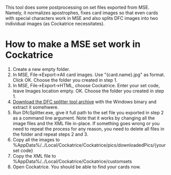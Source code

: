 This tool does some postprocessing on set files exported from MSE. Namely, it normalizes apostrophes, fixes card images so that even cards with special characters work in MSE and also splits DFC images into two individual images (as Cockatrice necessitates).

# How to make a MSE set work in Cockatrice

1) Create a new empty folder.
2) In MSE, File->Export->All card images. Use "{card.name}.jpg" as format. Click OK. Choose the folder you created in step 1.
3) In MSE, File->Export->HTML, choose Cockatrice. Enter your set code, leave Images location empty. OK. Choose the folder you created in step 1.
4) [Download the DFC splitter tool archive](https://github.com/mzabsky/dfc-splitter/releases/download/v1.0/DfcSplitter.1.0.zip) with the Windows binary and extract it somehwere.
5) Run DfcSplitter.exe, give it full path to the set file you exported in step 2 as a command line argument. Note that it works by changing all the image files and the XML file in-place. If something goes wrong or you need to repeat the process for any reason, you need to delete all files in the folder and repeat steps 2 and 3.
6) Copy all the images to %AppData%/../Local/Cockatrice/Cockatrice/pics/downloadedPics/{your set code}
7) Copy the XML file to %AppData%/../Local/Cockatrice/Cockatrice/customsets
8) Open Cockatrice. You should be able to find your cards now.
